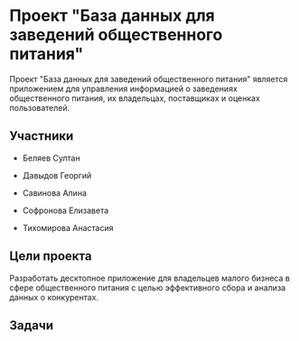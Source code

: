 # Проект "База данных для заведений общественного питания"

Проект "База данных для заведений общественного питания" является приложением для управления информацией о заведениях общественного питания, их владельцах, поставщиках и оценках пользователей.


## Участники

- Беляев Султан

- Давыдов Георгий

- Савинова Алина

- Софронова Елизавета

- Тихомирова Анастасия


## Цели проекта

Разработать десктопное приложение для владельцев малого бизнеса в сфере общественного питания с целью эффективного сбора и анализа данных о конкурентах.


## Задачи
